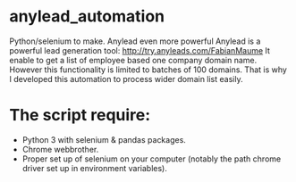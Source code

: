 # anylead_automation
Python/selenium to make. Anylead even more powerful
Anylead is a powerful lead generation tool: http://try.anyleads.com/FabianMaume
It enable to get a list of employee based one company domain name. However this functionality is limited to batches of 100 domains. That is why I developed this automation to process wider domain list easily.

# The script require:
  * Python 3 with selenium & pandas packages.
  * Chrome webbrother.
  * Proper set up of selenium on your computer (notably the path chrome driver set up in environment variables).
